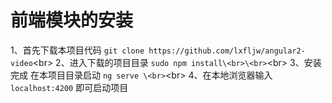 前端模块的安装
===
1、首先下载本项目代码   `git clone https://github.com/lxfljw/angular2-video`\<br>
2、进入下载的项目目录  `sudo npm install\<br>\<br>`\<br>
3、安装完成  在本项目目录启动  `ng serve \<br>`\<br>
4、在本地浏览器输入   `localhost:4200`  即可启动项目
